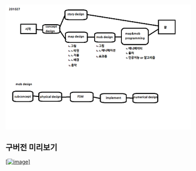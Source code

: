 ![image](https://github.com/onart/JustAA/blob/master/%EA%B3%BC%EC%A0%951.png?raw=true)
## 구버전 미리보기
[[![image](https://i9.ytimg.com/vi/O18nIVLglbM/mq2.jpg?sqp=COC-y5AG&rs=AOn4CLBy28wPPFQ3mHka-RQ1h_VZb_PHQQ)]](https://youtu.be/07r2UrebBOQ)

